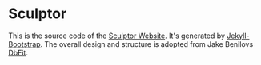 # Sculptor

This is the source code of the [Sculptor Website](http://sculptorgenerator.org). It's generated by [Jekyll-Bootstrap](http://jekyllbootstrap.com). The overall design and structure is adopted from Jake Benilovs [DbFit](http://benilovj.github.io/dbfit/).